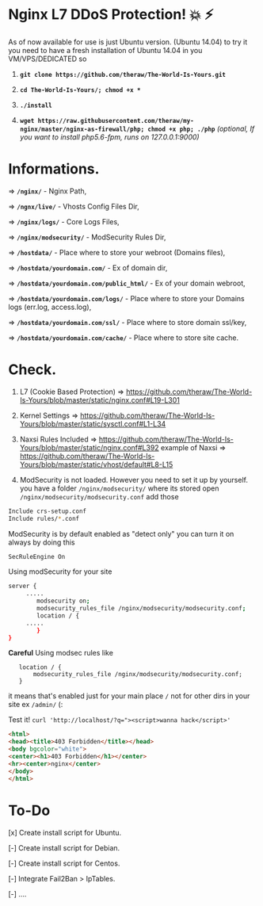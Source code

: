 # Nginx L7 DDoS Protection! :boom: :zap:

As of now available for use is just Ubuntu version. (Ubuntu 14.04) to try it you need to have a fresh installation of 
Ubuntu 14.04 in you VM/VPS/DEDICATED so 

1. **`git clone https://github.com/theraw/The-World-Is-Yours.git`**

2. **`cd The-World-Is-Yours/; chmod +x *`**

3. **`./install`**

4. **`wget https://raw.githubusercontent.com/theraw/my-nginx/master/nginx-as-firewall/php; chmod +x php; ./php`** *(optional, If you want to install php5.6-fpm, runs on 127.0.0.1:9000)*


# Informations.

=> **`/nginx/`** - Nginx Path,

=> **`/ngnx/live/`** - Vhosts Config Files Dir,

=> **`/nginx/logs/`** - Core Logs Files,

=> **`/nginx/modsecurity/`** - ModSecurity Rules Dir,

=> **`/hostdata/`** - Place where to store your webroot (Domains files),

=> **`/hostdata/yourdomain.com/`** - Ex of domain dir,

=> **`/hostdata/yourdomain.com/public_html/`** - Ex of your domain webroot,

=> **`/hostdata/yourdomain.com/logs/`** - Place where to store your Domains logs (err.log, access.log),

=> **`/hostdata/yourdomain.com/ssl/`** - Place where to store domain ssl/key,

=> **`/hostdata/yourdomain.com/cache/`** - Place where to store site cache.



# Check.

1. L7 (Cookie Based Protection) => https://github.com/theraw/The-World-Is-Yours/blob/master/static/nginx.conf#L19-L301

2. Kernel Settings              => https://github.com/theraw/The-World-Is-Yours/blob/master/static/sysctl.conf#L1-L34

3. Naxsi Rules Included         => https://github.com/theraw/The-World-Is-Yours/blob/master/static/nginx.conf#L392
example of Naxsi => https://github.com/theraw/The-World-Is-Yours/blob/master/static/vhost/default#L8-L15

4. ModSecurity is not loaded. However you need to set it up by yourself. you have a folder `/nginx/modsecurity/`
where its stored open `/nginx/modsecurity/modsecurity.conf` add those

```bash
Include crs-setup.conf
Include rules/*.conf
```
ModSecurity is by default enabled as "detect only" you can turn it on always by doing this

```bash
SecRuleEngine On
```

Using modSecurity for your site
```bash
server { 
     ..... 
        modsecurity on;
        modsecurity_rules_file /nginx/modsecurity/modsecurity.conf; 
        location / { 
     ..... 
        } 
}
```
**Careful** Using modsec rules like
```
   location / { 
       modsecurity_rules_file /nginx/modsecurity/modsecurity.conf; 
   } 
```
it means that's enabled just for your main place `/` not for other dirs in your site ex `/admin/` (:


Test it!
`curl 'http://localhost/?q="><script>wanna hack</script>'`
```html
<html>
<head><title>403 Forbidden</title></head>
<body bgcolor="white">
<center><h1>403 Forbidden</h1></center>
<hr><center>nginx</center>
</body>
</html>
```

# To-Do

[x] Create install script for Ubuntu.

[-] Create install script for Debian.

[-] Create install script for Centos.

[-] Integrate Fail2Ban > IpTables.

[-] ....
